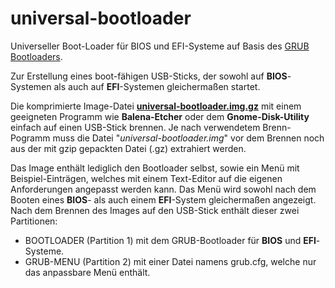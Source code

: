 # universal-bootloader
Universeller Boot-Loader für BIOS und EFI-Systeme auf Basis des <a href="https://www.gnu.org/software/grub/">GRUB Bootloaders</a>.

Zur Erstellung eines boot-fähigen USB-Sticks, der sowohl auf <b>BIOS</b>-Systemen als auch auf <b>EFI</b>-Systemen gleichermaßen startet.

Die komprimierte Image-Datei <a href="https://github.com/migacode/universal-bootloader/blob/main/universal-bootloader.img.gz"><strong>universal-bootloader.img.gz</strong></a> mit einem geeigneten Programm wie <b>Balena-Etcher</b> oder dem <b>Gnome-Disk-Utility</b> einfach auf einen USB-Stick brennen. Je nach verwendetem Brenn-Pogramm muss die Datei "<i>universal-bootloader.img</i>" vor dem Brennen noch aus der mit gzip gepackten Datei (.gz) extrahiert werden.

Das Image enthält lediglich den Bootloader selbst, sowie ein Menü mit Beispiel-Einträgen, welches mit einem Text-Editor auf die eigenen Anforderungen angepasst werden kann.
Das Menü wird sowohl nach dem Booten eines <b>BIOS</b>- als auch einem <b>EFI</b>-System gleichermaßen angezeigt.
Nach dem Brennen des Images auf den USB-Stick enthält dieser zwei Partitionen:
- BOOTLOADER (Partition 1) mit dem GRUB-Bootloader für <b>BIOS</b> und <b>EFI</b>-Systeme.
- GRUB-MENU (Partition 2) mit einer Datei namens grub.cfg, welche nur das anpassbare Menü enthält.
